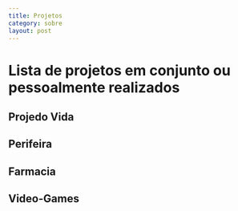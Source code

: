 ```yaml
---
title: Projetos
category: sobre
layout: post
---
```

# Lista de projetos em conjunto ou pessoalmente realizados

## Projedo Vida

## Perifeira

## Farmacia

## Video-Games
